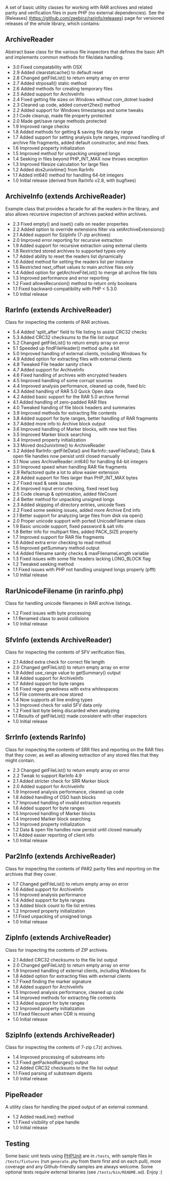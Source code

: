 A set of basic utility classes for working with RAR archives and related parity
and verification files in pure PHP (no external dependencies). See the [Releases]
(https://github.com/zeebinz/rarinfo/releases) page for versioned releases of the
whole library, which contains:

ArchiveReader
-------------------------------
Abstract base class for the various file inspectors that defines the basic API
and implements common methods for file/data handling.

- 3.0 Fixed compatability with OSX
- 2.9 Added clearstatcache() to default reset
- 2.8 Changed getFileList() to return empty array on error
- 2.7 Added strposall() static method
- 2.6 Added methods for creating temporary files
- 2.5 Added support for ArchiveInfo
- 2.4 Fixed getting file sizes on Windows without com_dotnet loaded
- 2.3 Cleaned up code, added convert2hex() method
- 2.2 Added support for Windows timestamps and some tweaks
- 2.1 Code cleanup, made file property protected
- 2.0 Made get/save range methods protected
- 1.9 Improved range checks
- 1.8 Added methods for getting & saving file data by range
- 1.7 Added support for setting analysis byte ranges, improved handling of
      archive file fragments, added default constructor, and misc fixes.
- 1.6 Improved property initialization
- 1.5 Improved method for unpacking unsigned longs
- 1.4 Seeking in files beyond PHP_INT_MAX now throws exception
- 1.3 Improved filesize calculation for large files
- 1.2 Added dos2unixtime() from RarInfo
- 1.1 Added int64() method for handling 64-bit integers
- 1.0 Initial release (derived from RarInfo v2.8, with bugfixes)

ArchiveInfo (extends ArchiveReader)
-----------------------------------
Example class that provides a facade for all the readers in the library, and also
allows recursive inspection of archives packed within archives.

- 2.3 Fixed empty() and isset() calls on reader properties
- 2.2 Added option to override extensions filter via setArchiveExtensions()
- 2.1 Added support for SzipInfo (7-zip archives)
- 2.0 Improved error reporting for recursive extraction
- 1.9 Added support for recursive extraction using external clients
- 1.8 Restricted stored archives to supported types only
- 1.7 Added ability to reset the readers list dynamically
- 1.6 Added method for setting the readers list per instance
- 1.5 Restricted next_offset values to main archive files only
- 1.4 Added option for getArchiveFileList() to merge all archive file lists
- 1.3 Improved performance and error reporting
- 1.2 Fixed allowsRecursion() method to return only booleans
- 1.1 Fixed backward-compatibility with PHP < 5.3.0
- 1.0 Initial release

RarInfo (extends ArchiveReader)
-------------------------------
Class for inspecting the contents of RAR archives.

- 5.4 Added 'split_after' field to file listing to assist CRC32 checks
- 5.3 Added CRC32 checksums to the file list output
- 5.2 Changed getFileList() to return empty array on error
- 5.1 Speeded up findFileHeader() method quite a bit
- 5.0 Improved handling of external clients, including Windows fix
- 4.9 Added option for extracting files with external clients
- 4.8 Tweaked File header sanity check
- 4.7 Added support for ArchiveInfo
- 4.6 Fixed handling of archives with encrypted headers
- 4.5 Improved handling of some corrupt sources
- 4.4 Improved analysis performance, cleaned up code, fixed b/c
- 4.3 Added handling of RAR 5.0 Quick Open data
- 4.2 Added basic support for the RAR 5.0 archive format
- 4.1 Added handling of zero-padded RAR files
- 4.0 Tweaked handing of file block headers and summaries
- 3.9 Improved methods for extracting file contents
- 3.8 Added support for byte ranges, better handling of RAR fragments
- 3.7 Added more info to Archive block output
- 3.6 Improved handling of Marker blocks, with new test files
- 3.5 Improved Marker block searching
- 3.4 Improved property initialization
- 3.3 Moved dos2unixtime() to ArchiveReader
- 3.2 Added RarInfo::getFileData() and RarInfo::saveFileData();
      Data & open file handles now persist until closed manually
- 3.1 Now uses ArchiveReader::int64() for handling 64-bit integers
- 3.0 Improved speed when handling RAR file fragments
- 2.9 Refactored quite a lot to allow easier extension
- 2.8 Added support for files larger than PHP_INT_MAX bytes
- 2.7 Fixed read & seek issues
- 2.6 Improved input error checking, fixed reset bug
- 2.5 Code cleanup & optimization, added fileCount
- 2.4 Better method for unpacking unsigned longs
- 2.3 Added skipping of directory entries, unicode fixes
- 2.2 Fixed some seeking issues, added more Archive End info
- 2.1 Better support for analyzing large files from disk via open()
- 2.0 Proper unicode support with ported UnicodeFilename class
- 1.9 Basic unicode support, fixed password & salt info
- 1.8 Better info for multipart files, added PACK_SIZE properly
- 1.7 Improved support for RAR file fragments
- 1.6 Added extra error checking to read method
- 1.5 Improved getSummary method output
- 1.4 Added filename sanity checks & maxFilenameLength variable
- 1.3 Fixed issues with some file headers lacking LONG_BLOCK flag
- 1.2 Tweaked seeking method
- 1.1 Fixed issues with PHP not handling unsigned longs properly (pfft)
- 1.0 Initial release

RarUnicodeFilename (in rarinfo.php)
-----------------------------------
Class for handling unicode filenames in RAR archive listings.

- 1.2 Fixed issues with byte processing
- 1.1 Renamed class to avoid collisions
- 1.0 Initial release

SfvInfo (extends ArchiveReader)
-------------------------------
Class for inspecting the contents of SFV verification files.

- 2.1 Added extra check for correct file length
- 2.0 Changed getFileList() to return empty array on error
- 1.9 Added use_range value to getSummary() output
- 1.8 Added support for ArchiveInfo
- 1.7 Added support for byte ranges
- 1.6 Fixed regex greediness with extra whitespaces
- 1.5 File comments are now stored
- 1.4 Now supports all line ending types
- 1.3 Improved check for valid SFV data only
- 1.2 Fixed last byte being discarded when analyzing
- 1.1 Results of getFileList() made consistent with other inspectors
- 1.0 Initial release

SrrInfo (extends RarInfo)
-------------------------------
Class for inspecting the contents of SRR files and reporting on the RAR files
that they cover, as well as allowing extraction of any stored files that they
might contain.

- 2.3 Changed getFileList() to return empty array on error
- 2.2 Tweak to support RarInfo 4.9
- 2.1 Added stricter check for SRR Marker block
- 2.0 Added support for ArchiveInfo
- 1.9 Improved analysis performance, cleaned up code
- 1.8 Added handling of OSO hash blocks
- 1.7 Improved handling of invalid extraction requests
- 1.6 Added support for byte ranges
- 1.5 Improved handling of Marker blocks
- 1.4 Improved Marker block searching
- 1.3 Improved property initialization
- 1.2 Data & open file handles now persist until closed manually
- 1.1 Added easier reporting of client info
- 1.0 Initial release

Par2Info (extends ArchiveReader)
--------------------------------
Class for inspecting the contents of PAR2 parity files and reporting on the
archives that they cover.

- 1.7 Changed getFileList() to return empty array on error
- 1.6 Added support for ArchiveInfo
- 1.5 Improved analysis performance
- 1.4 Added support for byte ranges
- 1.3 Added block count to file list entries
- 1.2 Improved property initialization
- 1.1 Fixed unpacking of unsigned longs
- 1.0 Initial release

ZipInfo (extends ArchiveReader)
--------------------------------
Class for inspecting the contents of ZIP archives.

- 2.1 Added CRC32 checksums to the file list output
- 2.0 Changed getFileList() to return empty array on error
- 1.9 Improved handling of external clients, including Windows fix
- 1.8 Added option for extracting files with external clients
- 1.7 Fixed finding the marker signature
- 1.6 Added support for ArchiveInfo
- 1.5 Improved analysis performance, cleaned up code
- 1.4 Improved methods for extracting file contents
- 1.3 Added support for byte ranges
- 1.2 Improved property initialization
- 1.1 Fixed filecount when CDR is missing
- 1.0 Initial release

SzipInfo (extends ArchiveReader)
--------------------------------
Class for inspecting the contents of 7-zip (.7z) archives.

- 1.4 Improved processing of substreams info
- 1.3 Fixed getPackedRanges() output
- 1.2 Added CRC32 checksums to the file list output
- 1.1 Fixed parsing of substream digests
- 1.0 Initial release

PipeReader
-------------------------------
A utility class for handling the piped output of an external command.

- 1.2 Added readLine() method
- 1.1 Fixed visibility of pipe handle
- 1.0 Initial release


Testing
-------------------------------
Some basic unit tests using [PHPUnit](http://phpunit.de/manual/current/en/installation.html)
are in `/tests`, with sample files in `/tests/fixtures` (run `generate.php` from there first
and on each pull), more coverage and any Github-friendly samples are always welcome. Some
optional tests require external binaries (see `/tests/bin/README.md`). Enjoy :)
